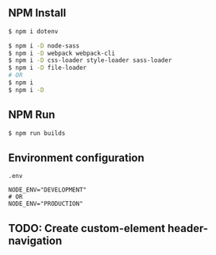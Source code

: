 ## NPM Install
```bash
$ npm i dotenv

$ npm i -D node-sass
$ npm i -D webpack webpack-cli
$ npm i -D css-loader style-loader sass-loader
$ npm i -D file-loader
# OR
$ npm i
$ npm i -D
```

## NPM Run
```bash
$ npm run builds
```

## Environment configuration
`.env`
```
NODE_ENV="DEVELOPMENT"
# OR
NODE_ENV="PRODUCTION"
```

## TODO: Create custom-element header-navigation